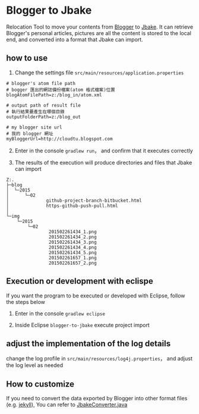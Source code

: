 # Blogger to Jbake

Relocation Tool to move your contents from [Blogger](https://www.blogger.com) to [Jbake](http://www.jbake.org/). It can retrieve Blogger's personal articles, pictures are all the content is stored to the local end, and converted into a format that Jbake can import.

## how to use

1. Change the settings file `src/main/resources/application.properties`

  ```
  # blogger's atom file path
  # bogger 匯出的網誌備份檔案(atom 格式檔案)位置
  blogAtomFilePath=z:/blog_in/atom.xml

  # output path of result file
  # 執行結果要產生在哪個目錄
  outputFolderPath=z:/blog_out

  # my blogger site url
  # 我的 blogger 網址
  myBloggerUrl=http://cloudtu.blogspot.com
  ```

2. Enter in the console `gradlew run`， and confirm that it executes correctly

3. The results of the execution will produce directories and files that Jbake can import

  ```
  Z:.
  ├─blog
  │  └─2015
  │      └─02
  │              github-project-branch-bitbucket.html
  │              https-github-push-pull.html
  │
  └─img
      └─2015
          └─02
                  201502261434_1.png
                  201502261434_2.png
                  201502261434_3.png
                  201502261434_4.png
                  201502261434_5.png
                  201502261657_1.png
                  201502261657_2.png
  ```

## Execution or development with eclispe

If you want the program to be executed or developed with Eclipse, follow the steps below

1. Enter in the console `gradlew eclipse`

2. Inside Eclipse `blogger-to-jbake` execute project import

## adjust the implementation of the log details

change the log profile in `src/main/resources/log4j.properties`， and adjust the log level as needed

## How to customize

If you need to convert the data exported by Blogger into other format files (e.g. [jekyll](http://jekyllrb.com/)),
You can refer to [JbakeConverter.java](https://github.com/cloudtu/blogger-to-jbake/blob/master/src/main/java/cloudtu/blog/JbakeConverter.java)
